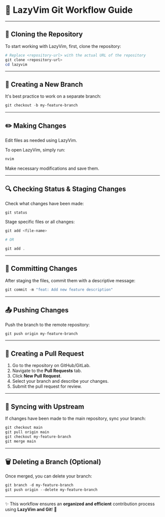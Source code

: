 # 🚀 LazyVim Git Workflow Guide

---

## 🎯 Cloning the Repository

To start working with LazyVim, first, clone the repository:

```powershell
# Replace <repository-url> with the actual URL of the repository
git clone <repository-url>
cd lazyvim
```

---

## 🌱 Creating a New Branch

It's best practice to work on a separate branch:

```powershell
git checkout -b my-feature-branch
```

---

## ✏️ Making Changes

Edit files as needed using LazyVim.

To open LazyVim, simply run:

```powershell
nvim
```

Make necessary modifications and save them.

---

## 🔍 Checking Status & Staging Changes

Check what changes have been made:

```powershell
git status
```

Stage specific files or all changes:

```powershell
git add <file-name>

# OR

git add .
```

---

## 💾 Committing Changes

After staging the files, commit them with a descriptive message:

```powershell
git commit -m "feat: Add new feature description"
```

---

## 📤 Pushing Changes

Push the branch to the remote repository:

```powershell
git push origin my-feature-branch
```

---

## 🔀 Creating a Pull Request

1. Go to the repository on GitHub/GitLab.
2. Navigate to the **Pull Requests** tab.
3. Click **New Pull Request**.
4. Select your branch and describe your changes.
5. Submit the pull request for review.

---

## 🔄 Syncing with Upstream

If changes have been made to the main repository, sync your branch:

```powershell
git checkout main
git pull origin main
git checkout my-feature-branch
git merge main
```

---

## 🗑️ Deleting a Branch (Optional)

Once merged, you can delete your branch:

```powershell
git branch -d my-feature-branch
git push origin --delete my-feature-branch
```

---

✨ This workflow ensures an **organized and efficient** contribution process using **LazyVim and Git**! 🚀
